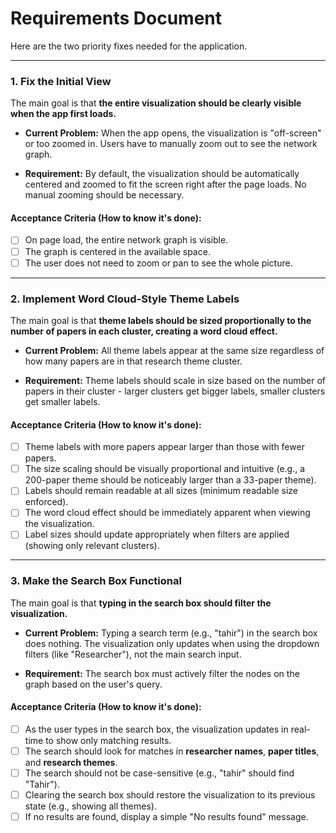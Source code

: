# Requirements Document

Here are the two priority fixes needed for the application.

---

### 1. Fix the Initial View

The main goal is that **the entire visualization should be clearly visible when the app first loads.**

* **Current Problem:** When the app opens, the visualization is "off-screen" or too zoomed in. Users have to manually zoom out to see the network graph.

* **Requirement:** By default, the visualization should be automatically centered and zoomed to fit the screen right after the page loads. No manual zooming should be necessary.

#### **Acceptance Criteria (How to know it's done):**
- [ ] On page load, the entire network graph is visible.
- [ ] The graph is centered in the available space.
- [ ] The user does not need to zoom or pan to see the whole picture.

---

### 2. Implement Word Cloud-Style Theme Labels

The main goal is that **theme labels should be sized proportionally to the number of papers in each cluster, creating a word cloud effect.**

* **Current Problem:** All theme labels appear at the same size regardless of how many papers are in that research theme cluster.

* **Requirement:** Theme labels should scale in size based on the number of papers in their cluster - larger clusters get bigger labels, smaller clusters get smaller labels.

#### **Acceptance Criteria (How to know it's done):**
- [ ] Theme labels with more papers appear larger than those with fewer papers.
- [ ] The size scaling should be visually proportional and intuitive (e.g., a 200-paper theme should be noticeably larger than a 33-paper theme).
- [ ] Labels should remain readable at all sizes (minimum readable size enforced).
- [ ] The word cloud effect should be immediately apparent when viewing the visualization.
- [ ] Label sizes should update appropriately when filters are applied (showing only relevant clusters).

---

### 3. Make the Search Box Functional

The main goal is that **typing in the search box should filter the visualization.**

* **Current Problem:** Typing a search term (e.g., "tahir") in the search box does nothing. The visualization only updates when using the dropdown filters (like "Researcher"), not the main search input.

* **Requirement:** The search box must actively filter the nodes on the graph based on the user's query.

#### **Acceptance Criteria (How to know it's done):**
- [ ] As the user types in the search box, the visualization updates in real-time to show only matching results.
- [ ] The search should look for matches in **researcher names**, **paper titles**, and **research themes**.
- [ ] The search should not be case-sensitive (e.g., "tahir" should find "Tahir").
- [ ] Clearing the search box should restore the visualization to its previous state (e.g., showing all themes).
- [ ] If no results are found, display a simple "No results found" message.